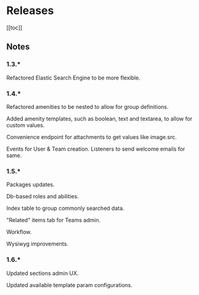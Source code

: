 # Releases
[[toc]]

## Notes

### 1.3.*

Refactored Elastic Search Engine to be more flexible.

### 1.4.*

Refactored amenities to be nested to allow for group definitions. 

Added amenity templates, such as boolean, text and textarea, to allow for custom values.

Convenience endpoint for attachments to get values like image.src.

Events for User & Team creation. Listeners to send welcome emails for same.

### 1.5.*

Packages updates.

Db-based roles and abilities.

Index table to group commonly searched data.

"Related" items tab for Teams admin.

Workflow.

Wysiwyg improvements.

### 1.6.*

Updated sections admin UX.

Updated available template param configurations.